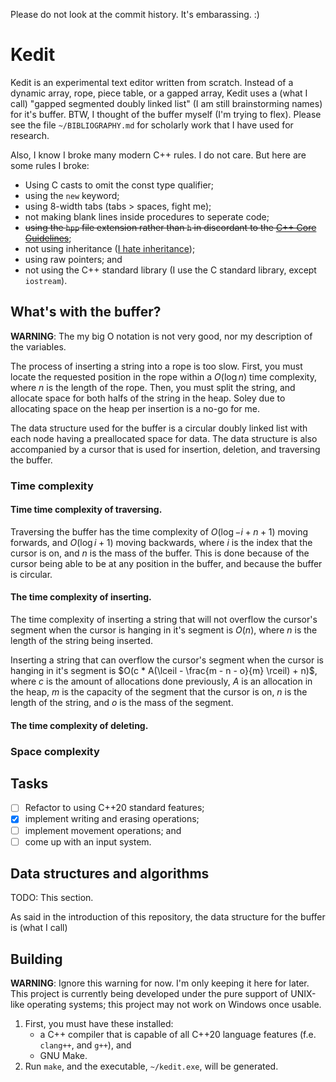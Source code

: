 Please do not look at the commit history. It's embarassing. :)

# Kedit

Kedit is an experimental text editor written from scratch. Instead of a dynamic
array, rope, piece table, or a gapped array, Kedit uses a (what I call)
"gapped segmented doubly linked list" (I am still brainstorming names) for it's
buffer. BTW, I thought of the buffer myself (I'm trying to flex). Please see
the file `~/BIBLIOGRAPHY.md` for scholarly work that I have used for research.

Also, I know I broke many modern C++ rules. I do not care. But here are
some rules I broke:

* Using C casts to omit the const type qualifier;
* using the `new` keyword;
* using 8-width tabs (tabs > spaces, fight me);
* not making blank lines inside procedures to seperate code;
* ~~using the `hpp` file extension rather than `h` in discordant to the [C++ Core Guidelines](https://isocpp.github.io/CppCoreGuidelines/CppCoreGuidelines#Rl-file-suffix)~~;
* not using inheritance ([I hate inheritance](#why-i-hate-inheritance));
* using raw pointers; and
* not using the C++ standard library (I use the C standard library, except
  `iostream`).

## What's with the buffer?

**WARNING**: The my big O notation is not very good, nor my description of the
variables.

The process of inserting a string into a rope is too slow. First, you must
locate the requested position in the rope within a $O(\log{n})$ time complexity,
where $n$ is the length of the rope. Then, you must split the string, and
allocate space for both halfs of the string in the heap. Soley due to
allocating space on the heap per insertion is a no-go for me.

The data structure used for the buffer is a circular doubly linked list with
each node having a preallocated space for data. The data structure is also
accompanied by a cursor that is used for insertion, deletion, and traversing
the buffer.

### Time complexity

#### Time time complexity of traversing.

Traversing the buffer has the time complexity of $O(\log{-i + n + 1})$ moving
forwards, and $O(\log{i + 1})$ moving backwards, where $i$ is the index that
the cursor is on, and $n$ is the mass of the buffer. This is done because of
the cursor being able to be at any position in the buffer, and because the
buffer is circular.

#### The time complexity of inserting.

The time complexity of inserting a string that will not overflow the cursor's
segment when the cursor is hanging in it's segment is $O(n)$, where $n$ is the
length of the string being inserted.

Inserting a string that can overflow the cursor's segment when the cursor is
hanging in it's segment is $O(c * A(\lceil - \frac{m - n - o}{m} \rceil) + n)$,
where $c$ is the amount of allocations done previously, $A$ is an allocation in
the heap, $m$ is the capacity of the segment that the cursor is on, $n$ is the
length of the string, and $o$ is the mass of the segment.

#### The time complexity of deleting.

### Space complexity

## Tasks

* [ ] Refactor to using C++20 standard features;
* [x] implement writing and erasing operations;
* [ ] implement movement operations; and
* [ ] come up with an input system.

## Data structures and algorithms

TODO: This section.

As said in the introduction of this repository, the data structure for the
buffer is (what I call) 

## Building

**WARNING**: Ignore this warning for now. I'm only keeping it here for later.
This project is currently being developed under the pure support of UNIX-like
operating systems; this project may not work on Windows once usable.

1. First, you must have these installed:
	* a C++ compiler that is capable of all C++20 language features
	  (f.e. `clang++`, and `g++`), and
	* GNU Make.
2. Run `make`, and the executable, `~/kedit.exe`, will be generated.

